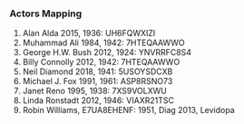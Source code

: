 ### Actors Mapping

1. Alan Alda 2015, 1936: UH6FQWXIZI
2. Muhammad Ali 1984, 1942: 7HTEQAAWWO
3. George H.W. Bush 2012, 1924: YNVRRFC8S4
4. Billy Connolly 2012, 1942: 7HTEQAAWWO
5. Neil Diamond 2018, 1941: 5USOYSDCXB
6. Michael J. Fox 1991, 1961: ASP8RSNO73
7. Janet Reno 1995, 1938: 7XS9VOLXWU
8. Linda Ronstadt 2012, 1946: VIAXR21TSC
9. Robin Williams, E7UA8EHENF: 1951, Diag 2013, Levidopa
